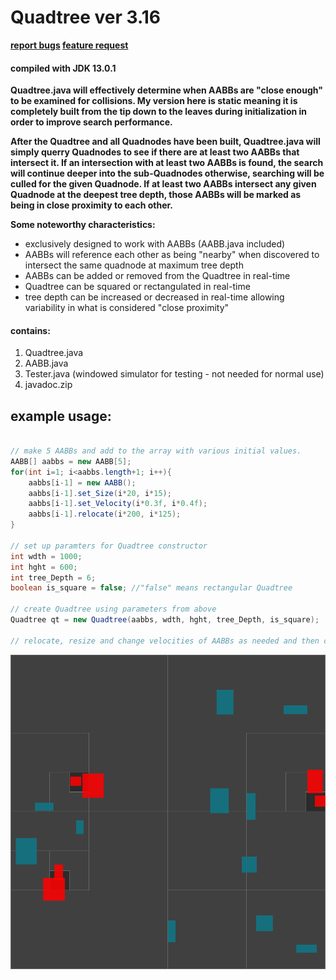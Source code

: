 # Quadtree ver 3.16

<b>[report bugs](https://github.com/arashfarmand/Quadtree/blob/master/.github/ISSUE_TEMPLATE/bug_report.md)
[feature request](https://github.com/arashfarmand/Quadtree/blob/master/.github/ISSUE_TEMPLATE/feature_request.md)</b>

#### compiled with JDK 13.0.1

<b>Quadtree.java will effectively determine when AABBs are "close enough" to be examined for collisions. My version here is static meaning it is completely built from the tip down to the leaves during initialization in order to improve search performance. 
    
After the Quadtree and all Quadnodes have been built, Quadtree.java will simply querry Quadnodes to see if there are at least two AABBs that intersect it. If an intersection with at least two AABBs is found, the search will continue deeper into the sub-Quadnodes otherwise, searching will be culled for the given Quadnode. If at least two AABBs intersect any given Quadnode at the deepest tree depth, those AABBs will be marked as being in close proximity to each other.
    
Some noteworthy characteristics:</b>
- exclusively designed to work with AABBs (AABB.java included)
- AABBs will reference each other as being "nearby" when discovered to intersect the same quadnode at maximum tree depth
- AABBs can be added or removed from the Quadtree in real-time
- Quadtree can be squared or rectangulated in real-time
- tree depth can be increased or decreased in real-time allowing variability in what is considered "close proximity"

#### contains: 
1. Quadtree.java
2. AABB.java
3. Tester.java (windowed simulator for testing - not needed for normal use)
4. javadoc.zip

## example usage:
```java

// make 5 AABBs and add to the array with various initial values.
AABB[] aabbs = new AABB[5];
for(int i=1; i<aabbs.length+1; i++){
    aabbs[i-1] = new AABB();
    aabbs[i-1].set_Size(i*20, i*15);
    aabbs[i-1].set_Velocity(i*0.3f, i*0.4f);
    aabbs[i-1].relocate(i*200, i*125);
}

// set up paramters for Quadtree constructor
int wdth = 1000;
int hght = 600;
int tree_Depth = 6;
boolean is_square = false; //"false" means rectangular Quadtree

// create Quadtree using parameters from above
Quadtree qt = new Quadtree(aabbs, wdth, hght, tree_Depth, is_square);

// relocate, resize and change velocities of AABBs as needed and then call qt.update();
```
![Qt simulator](https://github.com/The-AJF/Images/blob/master/qt.png)
